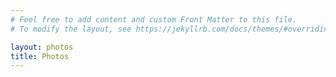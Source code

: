 ```yaml
---
# Feel free to add content and custom Front Matter to this file.
# To modify the layout, see https://jekyllrb.com/docs/themes/#overriding-theme-defaults

layout: photos
title: Photos
---
```


